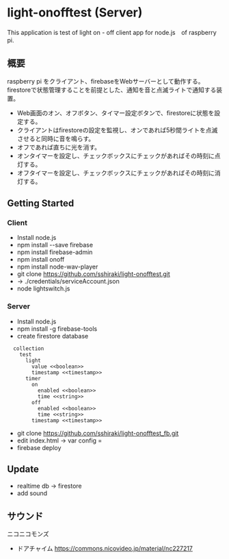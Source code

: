 # light-onofftest (Server)

This application is test of light on - off client app for node.js　of raspberry pi.

## 概要

raspberry pi をクライアント、firebaseをWebサーバーとして動作する。
firestoreで状態管理することを前提とした、通知を音と点滅ライトで通知する装置。
 - Web画面のオン、オフボタン、タイマー設定ボタンで、firestoreに状態を設定する。
 - クライアントはfirestoreの設定を監視し、オンであれば5秒間ライトを点滅させると同時に音を鳴らす。
 - オフであれば直ちに光を消す。
 - オンタイマーを設定し、チェックボックスにチェックがあればその時刻に点灯する。
 - オフタイマーを設定し、チェックボックスにチェックがあればその時刻に消灯する。

## Getting Started
### Client

 - Install node.js
 - npm install --save firebase
 - npm install firebase-admin
 - npm install onoff
 - npm install node-wav-player
 - git clone https://github.com/sshiraki/light-onofftest.git
 - <firebase config> -> ./credentials/serviceAccount.json
 - node lightswitch.js

### Server

 - Install node.js
 - npm install -g firebase-tools
 - create firestore database
 ```
   collection
     test
       light
         value <<boolean>>
         timestamp <<timestamp>>
       timer
         on
           enabled <<boolean>>
           time <<string>>
         off
           enabled <<boolean>>
           time <<string>>
         timestamp <<timestamp>>
 ```
 - git clone https://github.com/sshiraki/light-onofftest_fb.git
 - edit index.html -> var config = <firebase config>
 - firebase deploy

## Update 
 
 - realtime db -> firestore
 - add sound
 
## サウンド
ニコニコモンズ
 - ドアチャイム
   https://commons.nicovideo.jp/material/nc227217
